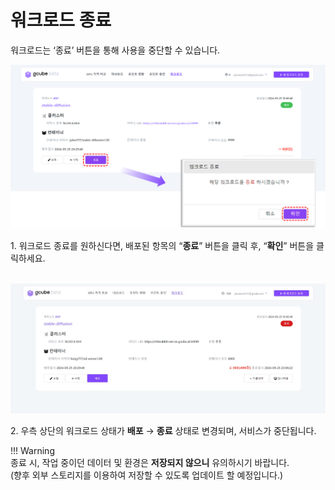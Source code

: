 # 워크로드 종료

워크로드는 ‘종료’ 버튼을 통해 사용을 중단할 수 있습니다.  

![image.png](img/terminate-workload/terminate-workload.png)

1\. 워크로드 종료를 원하신다면, 배포된 항목의 “**종료**” 버튼을 클릭 후, “**확인**” 버튼을 클릭하세요. <br><br>

![image.png](img/terminate-workload/workload-termination-status.png)

2\. 우측 상단의 워크로드 상태가 **배포** → **종료** 상태로 변경되며, 서비스가 중단됩니다. 

!!! Warning  
      종료 시, 작업 중이던 데이터 및 환경은 **저장되지 않으니** 유의하시기 바랍니다.   
      (향후 외부 스토리지를 이용하여 저장할 수 있도록 업데이트 할 예정입니다.)
